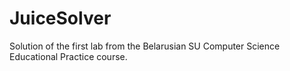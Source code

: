 # JuiceSolver
Solution of the first lab from the Belarusian SU Computer Science Educational Practice course.
